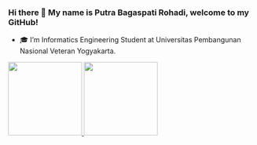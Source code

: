 ### Hi there 👋 My name is Putra Bagaspati Rohadi, welcome to my GitHub!

- :mortar_board: I’m Informatics Engineering Student at Universitas Pembangunan Nasional Veteran Yogyakarta.

<div>    
   <a href="https://github.com/putrabagas">
  <img height="150em" src="https://github-readme-stats.vercel.app/api?username=putrabagas&show_icons=true&theme=tokyonight"/>
  <img height="150em" src="https://github-readme-stats.vercel.app/api/top-langs/?username=putrabagas&layout=compact&theme=tokyonight"/>
</div>

